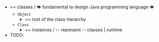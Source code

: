 * == classes / 👁️ fundamental to design Java programming language 👁️
  * `Object`
    * == root of the class hierarchy
  * `Class`
    * == instances / -- represent -- classes | runtime
* TODO: